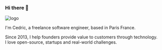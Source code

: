 ### Hi there 👋

![logo](https://pbs.twimg.com/profile_banners/238885377/1592496748/1500x500)

I'm Cedric, a freelance software engineer, based in Paris France.

Since 2013, I help founders provide value to customers through technology. I love open-source, startups and real-world challenges.

<!--
**cvng/cvng** is a ✨ _special_ ✨ repository because its `README.md` (this file) appears on your GitHub profile.

Here are some ideas to get you started:

- 🔭 I’m currently working on ...
- 🌱 I’m currently learning ...
- 👯 I’m looking to collaborate on ...
- 🤔 I’m looking for help with ...
- 💬 Ask me about ...
- 📫 How to reach me: ...
- 😄 Pronouns: ...
- ⚡ Fun fact: ...
-->
